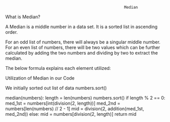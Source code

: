                                                         Median

What is Median?

A Median is a middle number in a data set. It is a sorted list in ascending order.

For an odd list of numbers, there will always be a singular middle number. For an even list of numbers, there will be two values which can be further calculated by adding the two numbers and dividing by two to extract the median.

The below formula explains each element utilized:

Utilization of Median in our Code

We initially sorted out list of data
numbers.sort()

median(numbers):
    length = len(numbers)
    numbers.sort()
    if length % 2 == 0:
        med_1st = numbers[int(division(2, length))]
        med_2nd = numbers[len(numbers) // 2 - 1]
        mid = division(2, addition(med_1st, med_2nd))
    else:
        mid = numbers[division(2, length)]
    return mid
